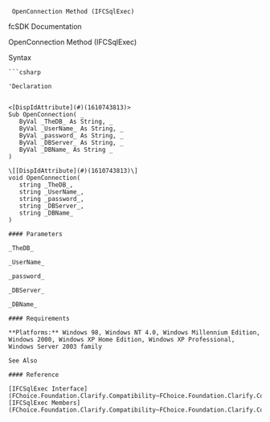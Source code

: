 ﻿     OpenConnection Method (IFCSqlExec)                                                   

fcSDK Documentation

OpenConnection Method (IFCSqlExec)

Syntax

```vbnet
```csharp

'Declaration
 

<[DispIdAttribute](#)(1610743813)>
Sub OpenConnection( _
   ByVal _TheDB_ As String, _
   ByVal _UserName_ As String, _
   ByVal _password_ As String, _
   ByVal _DBServer_ As String, _
   ByVal _DBName_ As String _
) 

\[[DispIdAttribute](#)(1610743813)\]
void OpenConnection( 
   string _TheDB_,
   string _UserName_,
   string _password_,
   string _DBServer_,
   string _DBName_
)

#### Parameters

_TheDB_

_UserName_

_password_

_DBServer_

_DBName_

#### Requirements

**Platforms:** Windows 98, Windows NT 4.0, Windows Millennium Edition, Windows 2000, Windows XP Home Edition, Windows XP Professional, Windows Server 2003 family

See Also

#### Reference

[IFCSqlExec Interface](FChoice.Foundation.Clarify.Compatibility~FChoice.Foundation.Clarify.Compatibility.IFCSqlExec.md)  
[IFCSqlExec Members](FChoice.Foundation.Clarify.Compatibility~FChoice.Foundation.Clarify.Compatibility.IFCSqlExec_members.md)